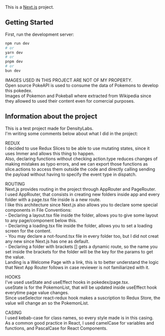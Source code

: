 This is a [Next.js](https://nextjs.org/) project.

## Getting Started

First, run the development server:

```bash
npm run dev
# or
yarn dev
# or
pnpm dev
# or
bun dev
```

IMAGES USED IN THIS PROJECT ARE NOT OF MY PROPERTY.   
Open source PokeAPI is used to consume the data of Pokemons to develop this pokedex.  
Images of Pokemon and Pokeball where extracted from Wikipedia since they allowed to used their content even for comercial purposes.   



## Information about the project
This is a test project made for DensityLabs.  
I'm writing some comments below about what I did in the project:  
  
REDUX  
I decided to use Redux Slices to be able to use mutating states, since it uses Immer and allows this thing to happen.  
Also, declaring functions without checking action.type reduces changes of making mistakes as typo errors, and we can export those functions as slice.actions to access them outside the code and directly calling sending the payload without having to specify the event type in dispatch.  

ROUTING  
Next.js provides routing in the project through AppRouter and PageRouter.  
I used AppRouter, that consists in creating new folders inside app and every folder with a page.tsx file inside is a new route.  
I like this architecture since Next.js also allows you to declare some special components in File Conventions:  
    - Declaring a layout.tsx file inside the folder, allows you to give some layout to any page/component below this.  
    - Declaring a loading.tsx file inside the folder, allows you to set a loading screen for the content.  
    - You may declare a not-found.tsx file in every folder too, but I did not creat any new since Next.js has one as default.  
    - Declaring a folder with brackets [] gets a dynamic route, so the name you set inside the brackets for the folder will be the key for the params to get the value.  
Landing is a Welcome Page with a link, this is to better understand the logic that Next App Router follows in case reviewer is not familiarized with it.  
  
HOOKS  
I've used useState and useEffect hooks in pokedex/page.tsx.  
useState is for the PokemonList, that will be updated inside useEffect hook everytime page value changes.  
Since useSelector react-redux hook makes a suscription to Redux Store, the value will change an so the PokemonList.  
  
CASING  
I used kebab-case for class names, so every style made is in this casing.  
As a common good practice in React, I used camelCase for variables and functions, and PascalCase for React Components.  
